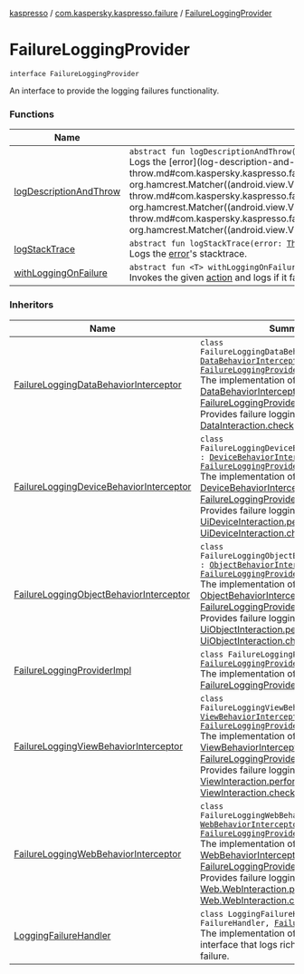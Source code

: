 [kaspresso](../../index.md) / [com.kaspersky.kaspresso.failure](../index.md) / [FailureLoggingProvider](./index.md)

# FailureLoggingProvider

`interface FailureLoggingProvider`

An interface to provide the logging failures functionality.

### Functions

| Name | Summary |
|---|---|
| [logDescriptionAndThrow](log-description-and-throw.md) | `abstract fun logDescriptionAndThrow(error: `[`Throwable`](https://kotlinlang.org/api/latest/jvm/stdlib/kotlin/-throwable/index.html)`?, viewMatcher: Matcher<`[`View`](https://developer.android.com/reference/android/view/View.html)`>?): `[`Unit`](https://kotlinlang.org/api/latest/jvm/stdlib/kotlin/-unit/index.html)<br>Logs the [error](log-description-and-throw.md#com.kaspersky.kaspresso.failure.FailureLoggingProvider$logDescriptionAndThrow(kotlin.Throwable, org.hamcrest.Matcher((android.view.View)))/error) description got by [viewMatcher](log-description-and-throw.md#com.kaspersky.kaspresso.failure.FailureLoggingProvider$logDescriptionAndThrow(kotlin.Throwable, org.hamcrest.Matcher((android.view.View)))/viewMatcher) and throws the [error](log-description-and-throw.md#com.kaspersky.kaspresso.failure.FailureLoggingProvider$logDescriptionAndThrow(kotlin.Throwable, org.hamcrest.Matcher((android.view.View)))/error). |
| [logStackTrace](log-stack-trace.md) | `abstract fun logStackTrace(error: `[`Throwable`](https://kotlinlang.org/api/latest/jvm/stdlib/kotlin/-throwable/index.html)`): `[`Unit`](https://kotlinlang.org/api/latest/jvm/stdlib/kotlin/-unit/index.html)<br>Logs the [error](log-stack-trace.md#com.kaspersky.kaspresso.failure.FailureLoggingProvider$logStackTrace(kotlin.Throwable)/error)'s stacktrace. |
| [withLoggingOnFailure](with-logging-on-failure.md) | `abstract fun <T> withLoggingOnFailure(action: () -> `[`T`](with-logging-on-failure.md#T)`): `[`T`](with-logging-on-failure.md#T)<br>Invokes the given [action](with-logging-on-failure.md#com.kaspersky.kaspresso.failure.FailureLoggingProvider$withLoggingOnFailure(kotlin.Function0((com.kaspersky.kaspresso.failure.FailureLoggingProvider.withLoggingOnFailure.T)))/action) and logs if it fails. |

### Inheritors

| Name | Summary |
|---|---|
| [FailureLoggingDataBehaviorInterceptor](../../com.kaspersky.kaspresso.interceptors.behavior.impl.failure/-failure-logging-data-behavior-interceptor/index.md) | `class FailureLoggingDataBehaviorInterceptor : `[`DataBehaviorInterceptor`](../../com.kaspersky.kaspresso.interceptors.behavior/-data-behavior-interceptor.md)`, `[`FailureLoggingProvider`](./index.md)<br>The implementation of [DataBehaviorInterceptor](../../com.kaspersky.kaspresso.interceptors.behavior/-data-behavior-interceptor.md) and [FailureLoggingProvider](./index.md) interfaces. Provides failure logging functionality for [DataInteraction.check](#) calls. |
| [FailureLoggingDeviceBehaviorInterceptor](../../com.kaspersky.kaspresso.interceptors.behaviorkautomator.impl.failure/-failure-logging-device-behavior-interceptor/index.md) | `class FailureLoggingDeviceBehaviorInterceptor : `[`DeviceBehaviorInterceptor`](../../com.kaspersky.kaspresso.interceptors.behaviorkautomator/-device-behavior-interceptor.md)`, `[`FailureLoggingProvider`](./index.md)<br>The implementation of [DeviceBehaviorInterceptor](../../com.kaspersky.kaspresso.interceptors.behaviorkautomator/-device-behavior-interceptor.md) and [FailureLoggingProvider](./index.md) interfaces. Provides failure logging functionality for [UiDeviceInteraction.perform](#) and [UiDeviceInteraction.check](#) calls. |
| [FailureLoggingObjectBehaviorInterceptor](../../com.kaspersky.kaspresso.interceptors.behaviorkautomator.impl.failure/-failure-logging-object-behavior-interceptor/index.md) | `class FailureLoggingObjectBehaviorInterceptor : `[`ObjectBehaviorInterceptor`](../../com.kaspersky.kaspresso.interceptors.behaviorkautomator/-object-behavior-interceptor.md)`, `[`FailureLoggingProvider`](./index.md)<br>The implementation of [ObjectBehaviorInterceptor](../../com.kaspersky.kaspresso.interceptors.behaviorkautomator/-object-behavior-interceptor.md) and [FailureLoggingProvider](./index.md) interfaces. Provides failure logging functionality for [UiObjectInteraction.perform](#) and [UiObjectInteraction.check](#) calls. |
| [FailureLoggingProviderImpl](../-failure-logging-provider-impl/index.md) | `class FailureLoggingProviderImpl : `[`FailureLoggingProvider`](./index.md)<br>The implementation of the [FailureLoggingProvider](./index.md) interface. |
| [FailureLoggingViewBehaviorInterceptor](../../com.kaspersky.kaspresso.interceptors.behavior.impl.failure/-failure-logging-view-behavior-interceptor/index.md) | `class FailureLoggingViewBehaviorInterceptor : `[`ViewBehaviorInterceptor`](../../com.kaspersky.kaspresso.interceptors.behavior/-view-behavior-interceptor.md)`, `[`FailureLoggingProvider`](./index.md)<br>The implementation of [ViewBehaviorInterceptor](../../com.kaspersky.kaspresso.interceptors.behavior/-view-behavior-interceptor.md) and [FailureLoggingProvider](./index.md) interfaces. Provides failure logging functionality for [ViewInteraction.perform](#) and [ViewInteraction.check](#) calls. |
| [FailureLoggingWebBehaviorInterceptor](../../com.kaspersky.kaspresso.interceptors.behavior.impl.failure/-failure-logging-web-behavior-interceptor/index.md) | `class FailureLoggingWebBehaviorInterceptor : `[`WebBehaviorInterceptor`](../../com.kaspersky.kaspresso.interceptors.behavior/-web-behavior-interceptor.md)`, `[`FailureLoggingProvider`](./index.md)<br>The implementation of [WebBehaviorInterceptor](../../com.kaspersky.kaspresso.interceptors.behavior/-web-behavior-interceptor.md) and [FailureLoggingProvider](./index.md) interfaces. Provides failure logging functionality for [Web.WebInteraction.perform](#) and [Web.WebInteraction.check](#) calls. |
| [LoggingFailureHandler](../-logging-failure-handler/index.md) | `class LoggingFailureHandler : FailureHandler, `[`FailureLoggingProvider`](./index.md)<br>The implementation of the [FailureHandler](#) interface that logs rich description of failure. |
